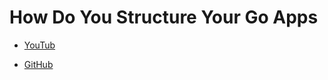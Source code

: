 # How Do You Structure Your Go Apps

- [YouTub](https://www.youtube.com/watch?v=oL6JBUk6tj0&list=PL2ntRZ1ySWBdatAqf-2_125H4sGzaWngM&index=10)

- [GitHub](https://github.com/katzien/go-structure-examples.git)



